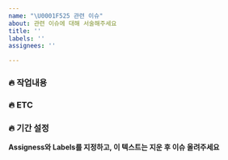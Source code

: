 ```yaml
---
name: "\U0001F525 관련 이슈"
about: 관련 이슈에 대해 서술해주세요
title: ''
labels: ''
assignees: ''

---
```


### 🔥 작업내용


### 🔥 ETC

### 🔥 기간 설정

**Assigness와 Labels를 지정하고, 이 텍스트는 지운 후 이슈 올려주세요**
